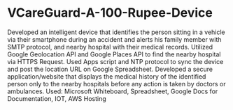 # VCareGuard-A-100-Rupee-Device
Developed an intelligent device that identifies the person sitting in a vehicle via their smartphone during an
accident and alerts his family member with SMTP protocol, and nearby hospital with their medical records.
Utilized Google Geolocation API and Google Places API to find the nearby hospital via HTTPS Request.
Used Apps script and NTP protocol to sync the device and post the location URL on Google Spreadsheet.
Developed a secure application/website that displays the medical history of the identified person only to the
nearby hospitals before any action is taken by doctors or ambulances.
Used: Microsoft Whiteboard, Spreadsheet, Google Docs for Documentation, IOT, AWS Hosting
